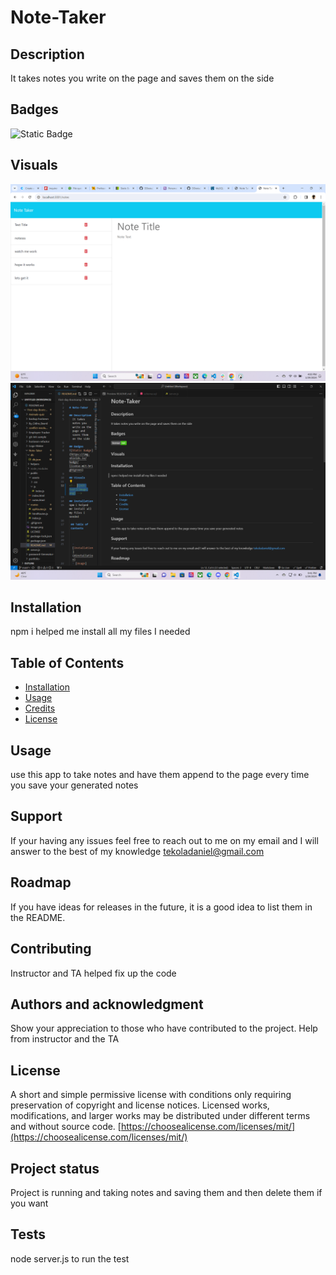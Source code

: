 
# Note-Taker

## Description
  It takes notes you write on the page and saves them on the side

## Badges
![Static Badge](https://img.shields.io/badge/license-mit-brightgreen)

## Visuals

![Alt text](image.png)
![Alt text](image-1.png)

## Installation
npm i helped me install all my files I needed
 
 ## Table of Contents 
  
  
  
  - [Installation](#installation)
  - [Usage](#usage)
  - [Credits](#credits)
  - [License](#license)

## Usage
  
 use this app to take notes and have them append to the page every time you save your generated notes
  

## Support
If your having any issues feel free to reach out to me on my email and I will answer to the best of my knowledge
tekoladaniel@gmail.com

## Roadmap
If you have ideas for releases in the future, it is a good idea to list them in the README.

## Contributing
Instructor and TA helped fix up the code

## Authors and acknowledgment
Show your appreciation to those who have contributed to the project.
Help from instructor and the TA

## License
 
A short and simple permissive license with conditions only requiring preservation of copyright and license notices. Licensed works, modifications, and larger works may be distributed under different terms and without source code.
  [https://choosealicense.com/licenses/mit/](https://choosealicense.com/licenses/mit/)

## Project status
Project is running and taking notes and saving them and then delete them if you want

  
  ## Tests
  node server.js to run the test 


